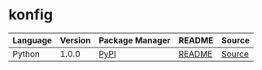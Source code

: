 # konfig

|Language|Version|Package Manager|README|Source|
|-|-|-|-|-|
|Python|1.0.0|[PyPI](https://pypi.org/project/python-invalid-response/1.0.0)|[README](https://github.com/konfig-dev/konfig/tree/HEAD/python#readme)|[Source](https://github.com/konfig-dev/konfig/tree/HEAD/python)|